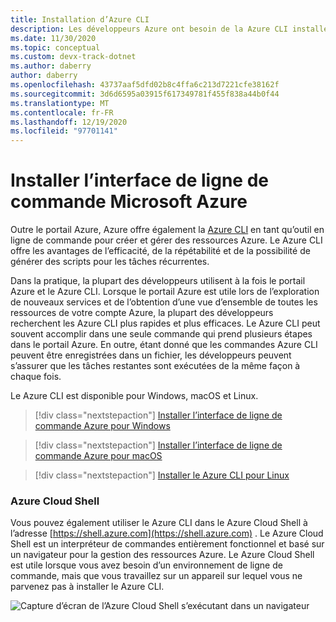 ```yaml
---
title: Installation d’Azure CLI
description: Les développeurs Azure ont besoin de la Azure CLI installée, cet article explique pourquoi vous avez besoin de l’interface CLI et de l’emplacement où la télécharger et l’installer à partir de.
ms.date: 11/30/2020
ms.topic: conceptual
ms.custom: devx-track-dotnet
ms.author: daberry
author: daberry
ms.openlocfilehash: 43737aaf5dfd02b8c4ffa6c213d7221cfe38162f
ms.sourcegitcommit: 3d6d6595a03915f617349781f455f838a44b0f44
ms.translationtype: MT
ms.contentlocale: fr-FR
ms.lasthandoff: 12/19/2020
ms.locfileid: "97701141"
---
```

# <a name="install-the-azure-cli"></a>Installer l’interface de ligne de commande Microsoft Azure

Outre le portail Azure, Azure offre également la [Azure CLI](/cli/azure/) en tant qu’outil en ligne de commande pour créer et gérer des ressources Azure. Le Azure CLI offre les avantages de l’efficacité, de la répétabilité et de la possibilité de générer des scripts pour les tâches récurrentes.  

Dans la pratique, la plupart des développeurs utilisent à la fois le portail Azure et le Azure CLI. Lorsque le portail Azure est utile lors de l’exploration de nouveaux services et de l’obtention d’une vue d’ensemble de toutes les ressources de votre compte Azure, la plupart des développeurs recherchent les Azure CLI plus rapides et plus efficaces.  Le Azure CLI peut souvent accomplir dans une seule commande qui prend plusieurs étapes dans le portail Azure.  En outre, étant donné que les commandes Azure CLI peuvent être enregistrées dans un fichier, les développeurs peuvent s’assurer que les tâches restantes sont exécutées de la même façon à chaque fois.

Le Azure CLI est disponible pour Windows, macOS et Linux.

> [!div class="nextstepaction"]
> [Installer l’interface de ligne de commande Azure pour Windows](/cli/azure/install-azure-cli-windows?tabs=azure-cli)

> [!div class="nextstepaction"]
> [Installer l’interface de ligne de commande Azure pour macOS](/cli/azure/install-azure-cli-macos)

> [!div class="nextstepaction"]
> [Installer le Azure CLI pour Linux](/cli/azure/install-azure-cli-linux)

### <a name="azure-cloud-shell"></a>Azure Cloud Shell

Vous pouvez également utiliser le Azure CLI dans le Azure Cloud Shell à l’adresse [https://shell.azure.com](https://shell.azure.com) .  Le Azure Cloud Shell est un interpréteur de commandes entièrement fonctionnel et basé sur un navigateur pour la gestion des ressources Azure.  Le Azure Cloud Shell est utile lorsque vous avez besoin d’un environnement de ligne de commande, mais que vous travaillez sur un appareil sur lequel vous ne parvenez pas à installer le Azure CLI.

![Capture d’écran de l’Azure Cloud Shell s’exécutant dans un navigateur](media/azure-cloud-shell.png)
